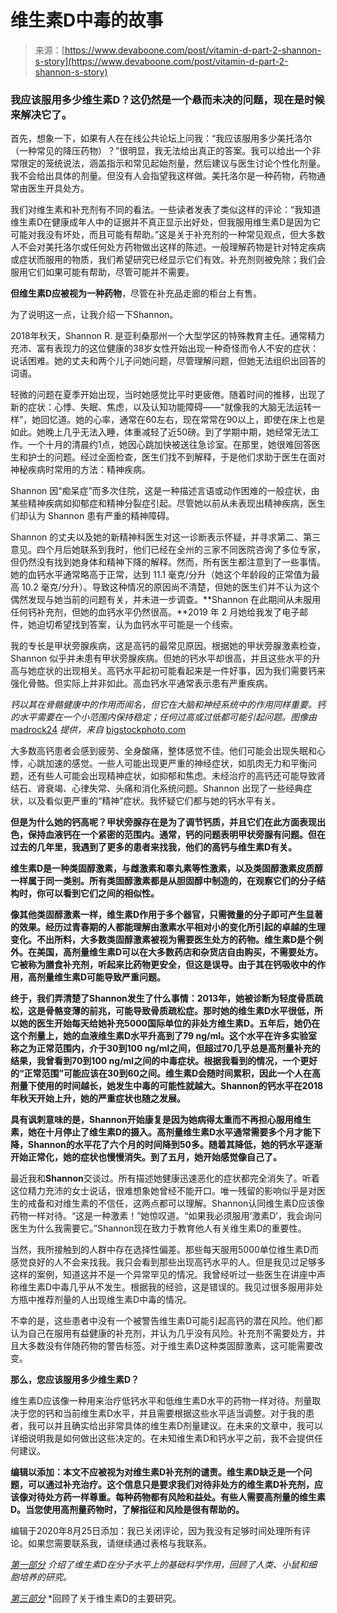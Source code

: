 <!--yml

类别：未分类

日期：2024-05-27 15:05:19

-->

# 维生素D中毒的故事

> 来源：[https://www.devaboone.com/post/vitamin-d-part-2-shannon-s-story](https://www.devaboone.com/post/vitamin-d-part-2-shannon-s-story)

### 我应该服用多少维生素D？这仍然是一个悬而未决的问题，现在是时候来解决它了。

首先，想象一下，如果有人在在线公共论坛上问我：“我应该服用多少美托洛尔（一种常见的降压药物）？”很明显，我无法给出真正的答案。我可以给出一个非常限定的笼统说法，涵盖指示和常见起始剂量，然后建议与医生讨论个性化剂量。我不会给出具体的剂量。但没有人会指望我这样做。美托洛尔是一种药物，药物通常由医生开具处方。

我们对维生素和补充剂有不同的看法。一些读者发表了类似这样的评论：“我知道维生素D在健康成年人中的证据并不真正显示出好处，但我服用维生素D是因为它可能对我没有坏处，而且可能有帮助。”这是关于补充剂的一种常见观点，但大多数人不会对美托洛尔或任何处方药物做出这样的陈述。一般理解药物是针对特定疾病或症状而服用的物质，我们希望研究已经显示它们有效。补充剂则被免除；我们会服用它们如果可能有帮助，尽管可能并不需要。

**但维生素D应被视为一种药物**，尽管在补充品走廊的柜台上有售。

为了说明这一点，让我介绍一下Shannon。

2018年秋天，Shannon R. 是亚利桑那州一个大型学区的特殊教育主任。通常精力充沛、富有表现力的这位健康的38岁女性开始出现一种奇怪而令人不安的症状：说话困难。她的丈夫和两个儿子问她问题，尽管理解问题，但她无法组织出回答的词语。

轻微的问题在夏季开始出现，当时她感觉比平时更疲倦。随着时间的推移，出现了新的症状：心悸、失眠、焦虑，以及认知功能障碍——“就像我的大脑无法运转一样”，她回忆道。她的心率，通常在60左右，现在常常在90以上，即使在床上也是如此。她晚上几乎无法入睡，体重减轻了近50磅。到了学期中期，她经常无法工作。一个十月的清晨约1点，她因心跳加快被送往急诊室。在那里，她很难回答医生和护士的问题。经过全面检查，医生们找不到解释，于是他们求助于医生在面对神秘疾病时常用的方法：精神疾病。

Shannon 因“痴呆症”而多次住院，这是一种描述言语或动作困难的一般症状，由某些精神疾病如抑郁症和精神分裂症引起。尽管她以前从未表现出精神疾病，医生们却认为 Shannon 患有严重的精神障碍。

Shannon 的丈夫以及她的新精神科医生对这一诊断表示怀疑，并寻求第二、第三意见。四个月后她联系到我时，他们已经在全州的三家不同医院咨询了多位专家，但仍然没有找到她身体和精神下降的解释。然而，所有医生都注意到了一些事情。她的血钙水平通常略高于正常，达到 11.1 毫克/分升（她这个年龄段的正常值为最高 10.2 毫克/分升）。导致这种情况的原因尚不清楚，但她的医生们并不认为这个偶然发现与她当前的问题有关，并未进一步调查。**Shannon 在此期间从未服用任何钙补充剂，但她的血钙水平仍然很高。**2019 年 2 月她给我发了电子邮件，她迫切希望找到答案，认为血钙水平可能是一个线索。

我的专长是甲状旁腺疾病，这是高钙的最常见原因。根据她的甲状旁腺激素检查，Shannon 似乎并未患有甲状旁腺疾病。但她的钙水平却很高，并且这些水平的升高与她症状的出现相关。高钙水平起初可能看起来是一件好事，因为我们需要钙来强化骨骼。但实际上并非如此。高血钙水平通常表示患有严重疾病。

*钙以其在骨骼健康中的作用而闻名，但它在大脑和神经系统中的作用同样重要。钙的水平需要在一个小范围内保持稳定；任何过高或过低都可能引起问题。图像由* [madrock24](https://www.bigstockphoto.com/search/?contributor=madrock24) *提供，来自* [bigstockphoto.com](http://bigstockphoto.com)

大多数高钙患者会感到疲劳、全身酸痛，整体感觉不佳。他们可能会出现失眠和心悸，心跳加速的感觉。一些人可能出现更严重的神经症状，如肌肉无力和平衡问题，还有些人可能会出现精神症状，如抑郁和焦虑。未经治疗的高钙还可能导致肾结石、肾衰竭、心律失常、头痛和消化系统问题。Shannon 出现了一些经典症状，以及看似更严重的“精神”症状。我怀疑它们都与她的钙水平有关。

**但是为什么她的钙高呢？甲状旁腺存在是为了调节钙质，并且它们在此方面表现出色，保持血液钙在一个紧密的范围内。通常，钙的问题表明甲状旁腺有问题。但在过去的几年里，我遇到了更多的患者来找我，他们的高钙与维生素D有关。**

**维生素D是一种类固醇激素，与雌激素和睾丸素等性激素，以及类固醇激素皮质醇一样属于同一类别。所有类固醇激素都是从胆固醇中制造的，在观察它们的分子结构时，你可以看到它们之间的相似性。**

**像其他类固醇激素一样，维生素D作用于多个器官，只需微量的分子即可产生显著的效果。经历过青春期的人都能理解由激素水平相对小的变化所引起的卓越的生理变化。不出所料，大多数类固醇激素被视为需要医生处方的药物。维生素D是个例外。在美国，高剂量维生素D可以在大多数药店和杂货店自由购买，不需要处方。它被称为膳食补充剂，听起来比药物更安全，但这是误导。由于其在钙吸收中的作用，高剂量维生素D可能导致严重问题。**

**终于，我们弄清楚了Shannon发生了什么事情：2013年，她被诊断为轻度骨质疏松，这是骨骼变薄的前兆，可能导致骨质疏松症。那时她的维生素D水平很低，所以她的医生开始每天给她补充5000国际单位的非处方维生素D。五年后，她仍在这个剂量上，她的血液维生素D水平升高到了79 ng/ml。这个水平在许多实验室称之为正常范围内，介于30到100 ng/ml之间，但超过70几乎总是高剂量补充的结果，我曾看到70到100 ng/ml之间的中毒症状。根据我看到的情况，一个更好的“正常范围”可能应该在30到60之间。维生素D会随时间累积，因此一个人在高剂量下使用的时间越长，她发生中毒的可能性就越大。Shannon的钙水平在2018年秋天开始上升，她的严重症状也随之发展。**

**具有讽刺意味的是，Shannon开始康复是因为她病得太重而不再担心服用维生素，她在十月停止了维生素D的摄入。高剂量维生素D水平通常需要多个月才能下降，Shannon的水平花了六个月的时间降到50多。随着其降低，她的钙水平逐渐开始正常化，她的症状也慢慢消失。到了五月，她开始感觉像自己了。**

最近我和**Shannon**交谈过。所有描述她健康迅速恶化的症状都完全消失了。听着这位精力充沛的女士说话，很难想象她曾经不能开口。唯一残留的影响似乎是对医生的戒备和对维生素的不信任，这两点都可以理解。Shannon认同维生素D应该像药物一样对待。“这是一种激素！”她惊叹道。“如果我必须服用‘激素D’，我会询问医生为什么我需要它。”Shannon现在致力于教育他人有关维生素D的重要性。

当然，我所接触到的人群中存在选择性偏差。那些每天服用5000单位维生素D而感觉良好的人不会来找我。我只会看到那些出现高钙水平的人。但是我见过足够多这样的案例，知道这并不是一个异常罕见的情况。我曾经听过一些医生在讲座中声称维生素D中毒几乎从不发生。根据我的经验，这是错误的。我见过很多服用非处方瓶中推荐剂量的人出现维生素D中毒的情况。

不幸的是，这些患者中没有一个被警告维生素D可能引起高钙的潜在风险。他们都认为自己在服用有益健康的补充剂，并认为几乎没有风险。补充剂不需要处方，并且大多数没有伴随药物的警告标签。对于维生素D这种类固醇激素，这可能需要改变。

**那么，您应该服用多少维生素D？**

维生素D应该像一种用来治疗低钙水平和低维生素D水平的药物一样对待。剂量取决于您的钙和当前维生素D水平，并且需要根据这些水平适当调整。对于我的患者，我可以并且确实给出非常具体的维生素D剂量建议。在未来的文章中，我可以详细说明我是如何做出这些决定的。在未知维生素D和钙水平之前，我不会提供任何建议。

**编辑以添加：本文不应被视为对维生素D补充剂的谴责。维生素D缺乏是一个问题，可以通过补充治疗。这个信息只是要求我们对待非处方的维生素D补充剂，应该像对待处方药一样尊重。每种药物都有风险和益处。有些人需要高剂量的维生素D。当您使用高剂量药物时，了解指征和风险是很有帮助的。**

编辑于2020年8月25日添加：我已关闭评论，因为我没有足够时间处理所有评论。如果您需要联系我，请继续通过表格与我联系。

[*第一部分*](https://www.devaboone.com/post/vitamin-d-part-1-back-to-basics) *介绍了维生素D在分子水平上的基础科学作用，回顾了人类、小鼠和细胞培养的研究。*

[*第三部分*](https://www.devaboone.com/post/vitamin-d-part-3-the-evidence) *回顾了关于维生素D的主要研究。
